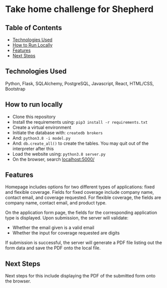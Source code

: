 # Take home challenge for Shepherd

## Table of Contents

- [Technologies Used](https://github.com/kristalkung/shepherd#technologies-used)
- [How to Run Locally](https://github.com/kristalkung/shepherd#how-to-run-locally)
- [Features](https://github.com/kristalkung/shepherd#features)
- [Next Steps](https://github.com/kristalkung/shepherd#next-steps)

## Technologies Used

Python, Flask, SQLAlchemy, PostgreSQL, Javascript, React, HTML/CSS, Bootstrap

## How to run locally

- Clone this repository
- Install the requirements using: ```pip3 install -r requirements.txt```
- Create a virtual environment
- Initiate the database with: ```createdb brokers```
- And: ```python3.8 -i model.py```
- And: ```db.create_all()``` to create the tables. You may quit out of the interpreter after this
- Load the website using: ```python3.8 server.py```
- On the browser, search [localhost:5000/](localhost:5000/)

## Features

Homepage includes options for two different types of applications: fixed and flexible coverage. Fields for fixed coverage include company name, contact email, and coverage requested. For flexible coverage, the fields are company name, contact email, and product type.

On the application form page, the fields for the corresponding application type is displayed. Upon submission, the server will validate:

- Whether the email given is a valid email
- Whether the input for coverage requested are digits

If submission is successful, the server will generate a PDF file listing out the form data and save the PDF onto the local file.

## Next Steps

Next steps for this include displaying the PDF of the submitted form onto the browser.
